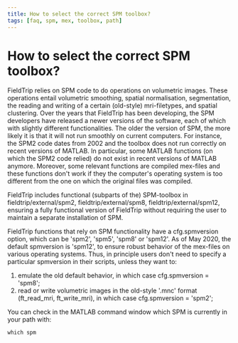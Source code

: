 ```yaml
---
title: How to select the correct SPM toolbox?
tags: [faq, spm, mex, toolbox, path]
---
```


# How to select the correct SPM toolbox?

FieldTrip relies on SPM code to do operations on volumetric images. These operations entail volumetric smoothing, spatial normalisation, segmentation, the reading and writing of a certain (old-style) mri-filetypes, and spatial clustering. Over the years that FieldTrip has been developing, the SPM developers have released a newer versions of the software, each of which with slightly different functionalities. The older the version of SPM, the more likely it is that it will not run smoothly on current computers. For instance, the SPM2 code dates from 2002 and the toolbox does not run correctly on recent versions of MATLAB. In particular, some MATLAB functions (on which the SPM2 code relied) do not exist in recent versions of MATLAB anymore. Moreover, some relevant functions are compiled mex-files and these functions don't work if they the computer's operating system is too different from the one on which the original files was compiled.

FieldTrip includes functional (subparts of the) SPM-toolbox in fieldtrip/external/spm2, fieldtrip/external/spm8, fieldtrip/external/spm12, ensuring a fully functional version of FieldTrip without requiring the user to maintain a separate installation of SPM.

FieldTrip functions that rely on SPM functionality have a cfg.spmversion option, which can be 'spm2', 'spm5', 'spm8' or 'spm12'. As of May 2020, the default spmversion is 'spm12', to ensure robust behavior of the mex-files on various operating systems. Thus, in principle users don't need to specify a particular spmversion in their scripts, unless they want to:

1) emulate the old default behavior, in which case cfg.spmversion = 'spm8';
2) read or write volumetric images in the old-style '.mnc' format (ft_read_mri, ft_write_mri), in which case cfg.spmversion = 'spm2';

You can check in the MATLAB command window which SPM is currently in your path with:

    which spm
